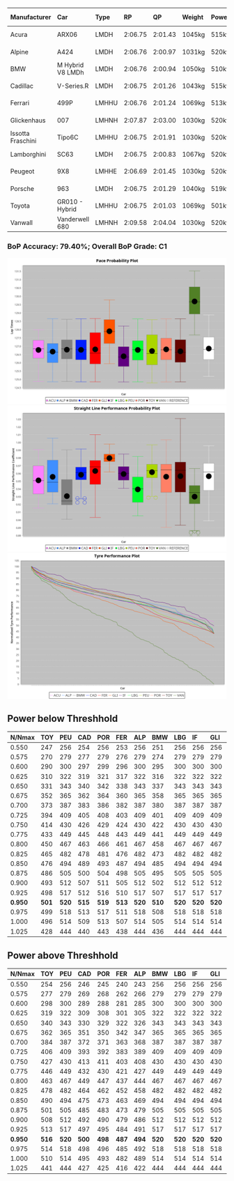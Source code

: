 |Manufacturer|Car|Type|RP|QP|Weight|Power¹|Threshhold|PINC|Power²|E/Stint|AVG Vmax|FDS|RDLC|L/Stint|BOP-Grade|ModelAccuracy|ModelPoints|Match%|
|:-|:-|:-|:-|:-|:-|:-|:-|:-|:-|:-|:-|:-|:-|:-|:-|:-|:-|:-|
|Acura|ARX06|LMDH|2:06.75|2:01.43|1045kg|515kw|210.0kph|-2%|505kw|904MJ|299.06kph-315.48kph|-|1.02|25|-C2|100.00%|995|73.41%|
|Alpine|A424|LMDH|2:06.76|2:00.97|1031kg|520kw|210.0kph|-5%|494kw|900MJ|299.93kph-319.49kph|-|1.03|25|~A1|81.46%|523|97.59%|
|BMW|M Hybrid V8 LMDh|LMDH|2:06.76|2:00.94|1050kg|510kw|210.0kph|2%|520kw|898MJ|296.86kph-319.33kph|-|1.02|25|-B1|98.60%|1690|87.86%|
|Cadillac|V-Series.R|LMDH|2:06.75|2:01.26|1043kg|515kw|210.0kph|-3%|500kw|883MJ|294.68kph-317.75kph|-|1.02|25|-B1|98.38%|1765|88.42%|
|Ferrari|499P|LMHHU|2:06.76|2:01.24|1069kg|513kw|210.0kph|-5%|487kw|886MJ|296.56kph-317.70kph|190kph|1.02|25|-A2|92.24%|2247|91.88%|
|Glickenhaus|007|LMHNH|2:07.87|2:03.00|1030kg|520kw|210.0kph|0%|520kw|913MJ|305.94kph-317.26kph|-|0.96|25|+E2|96.18%|554|54.74%|
|Issotta Fraschini|Tipo6C|LMHHU|2:06.75|2:01.91|1030kg|520kw|210.0kph|0%|520kw|917MJ|303.65kph-313.81kph|150kph|1.08|25|+A2|66.67%|96|92.69%|
|Lamborghini|SC63|LMDH|2:06.75|2:00.83|1067kg|520kw|210.0kph|0%|520kw|902MJ|297.43kph-314.69kph|-|1.02|25|-B1|96.77%|419|89.04%|
|Peugeot|9X8|LMHHE|2:06.69|2:01.45|1030kg|520kw|210.0kph|0%|520kw|910MJ|297.88kph-320.25kph|100kph|1.04|25|-A2|87.65%|1795|91.01%|
|Porsche|963|LMDH|2:06.75|2:01.29|1040kg|519kw|210.0kph|-4%|498kw|894MJ|296.51kph-318.74kph|-|1.02|25|-B1|96.81%|5438|89.09%|
|Toyota|GR010 - Hybrid|LMHHU|2:06.75|2:01.03|1069kg|501kw|210.0kph|3%|516kw|900MJ|296.36kph-326.72kph|190kph|1.02|25|-A2|86.04%|1751|94.67%|
|Vanwall|Vanderwell 680|LMHNH|2:09.58|2:04.04|1030kg|520kw|210.0kph|0%|520kw|901MJ|292.00kph-313.56kph|-|1.02|25|+Ω1|91.42%|501|2.43%|

### BoP Accuracy: 79.40%; Overall BoP Grade: C1
![](BOP/WECTEC/SPA/DUALSTAGE/IMG/AUTO.png)![](BOP/WECTEC/SPA/DUALSTAGE/IMG/AUTO_sp.png)![](BOP/WECTEC/SPA/DUALSTAGE/IMG/AUTO_tw.png)
## Power below Threshhold
|N/Nmax|TOY|PEU|CAD|POR|FER|ALP|BMW|LBG|IF|GLI|VAN|ACU|
|:-|:-|:-|:-|:-|:-|:-|:-|:-|:-|:-|:-|:-|
|0.550|247|256|254|256|253|256|251|256|256|256|256|254|
|0.575|270|279|277|279|276|279|274|279|279|279|279|277|
|0.600|290|300|297|299|296|300|295|300|300|300|300|297|
|0.625|310|322|319|321|317|322|316|322|322|322|322|319|
|0.650|331|343|340|342|338|343|337|343|343|343|343|340|
|0.675|352|365|362|364|360|365|358|365|365|365|365|362|
|0.700|373|387|383|386|382|387|380|387|387|387|387|383|
|0.725|394|409|405|408|403|409|401|409|409|409|409|405|
|0.750|414|430|426|429|424|430|422|430|430|430|430|426|
|0.775|433|449|445|448|443|449|441|449|449|449|449|445|
|0.800|450|467|463|466|461|467|458|467|467|467|467|463|
|0.825|465|482|478|481|476|482|473|482|482|482|482|478|
|0.850|476|494|489|493|487|494|485|494|494|494|494|489|
|0.875|486|505|500|504|498|505|495|505|505|505|505|500|
|0.900|493|512|507|511|505|512|502|512|512|512|512|507|
|0.925|498|517|512|516|510|517|507|517|517|517|517|512|
|**0.950**|**501**|**520**|**515**|**519**|**513**|**520**|**510**|**520**|**520**|**520**|**520**|**515**|
|0.975|499|518|513|517|511|518|508|518|518|518|518|513|
|1.000|496|514|509|513|507|514|505|514|514|514|514|509|
|1.025|428|444|440|443|438|444|436|444|444|444|444|440|

## Power above Threshhold
|N/Nmax|TOY|PEU|CAD|POR|FER|ALP|BMW|LBG|IF|GLI|VAN|ACU|
|:-|:-|:-|:-|:-|:-|:-|:-|:-|:-|:-|:-|:-|
|0.550|254|256|246|245|240|243|256|256|256|256|256|249|
|0.575|277|279|269|268|262|266|279|279|279|279|279|272|
|0.600|298|300|289|288|281|285|300|300|300|300|300|292|
|0.625|319|322|309|308|301|305|322|322|322|322|322|312|
|0.650|340|343|330|329|322|326|343|343|343|343|343|333|
|0.675|362|365|351|350|342|347|365|365|365|365|365|355|
|0.700|384|387|372|371|363|368|387|387|387|387|387|376|
|0.725|406|409|393|392|383|389|409|409|409|409|409|397|
|0.750|427|430|413|411|403|408|430|430|430|430|430|417|
|0.775|446|449|432|430|421|427|449|449|449|449|449|436|
|0.800|463|467|449|447|437|444|467|467|467|467|467|454|
|0.825|478|482|464|462|452|458|482|482|482|482|482|469|
|0.850|490|494|475|473|463|469|494|494|494|494|494|480|
|0.875|501|505|485|483|473|479|505|505|505|505|505|490|
|0.900|508|512|492|490|479|486|512|512|512|512|512|497|
|0.925|513|517|497|495|484|491|517|517|517|517|517|502|
|**0.950**|**516**|**520**|**500**|**498**|**487**|**494**|**520**|**520**|**520**|**520**|**520**|**505**|
|0.975|514|518|498|496|485|492|518|518|518|518|518|503|
|1.000|510|514|495|493|482|489|514|514|514|514|514|500|
|1.025|441|444|427|425|416|422|444|444|444|444|444|431|
